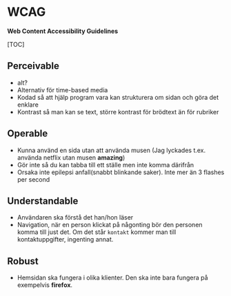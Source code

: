 # WCAG

**Web Content Accessibility Guidelines**

[TOC]


## Perceivable

 * alt?
 * Alternativ för time-based media
 * Kodad så att hjälp program vara kan strukturera om sidan och göra det enklare
 * Kontrast så man kan se text, större kontrast för brödtext än för rubriker
 
## Operable

 * Kunna använd en sida utan att använda musen (Jag lyckades t.ex. använda netflix utan musen **amazing**)
 * Gör inte så du kan tabba till ett ställe men inte komma därifrån
 * Orsaka inte epilepsi anfall(snabbt blinkande saker). Inte mer än 3 flashes per second

## Understandable

 * Användaren ska förstå det han/hon läser
 * Navigation, när en person klickat på någonting bör den personen komma till just det. Om det står `kontakt` kommer man till kontaktuppgifter, ingenting annat.

## Robust

* Hemsidan ska fungera i olika klienter. Den ska inte bara fungera på exempelvis **firefox**.